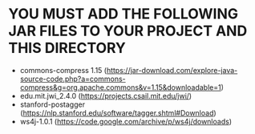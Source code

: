 # YOU MUST ADD THE FOLLOWING JAR FILES TO YOUR PROJECT AND THIS DIRECTORY

- commons-compress 1.15 (https://jar-download.com/explore-java-source-code.php?a=commons-compress&g=org.apache.commons&v=1.15&downloadable=1)
- edu.mit.jwi_2.4.0 (https://projects.csail.mit.edu/jwi/)
- stanford-postagger (https://nlp.stanford.edu/software/tagger.shtml#Download)
- ws4j-1.0.1 (https://code.google.com/archive/p/ws4j/downloads)